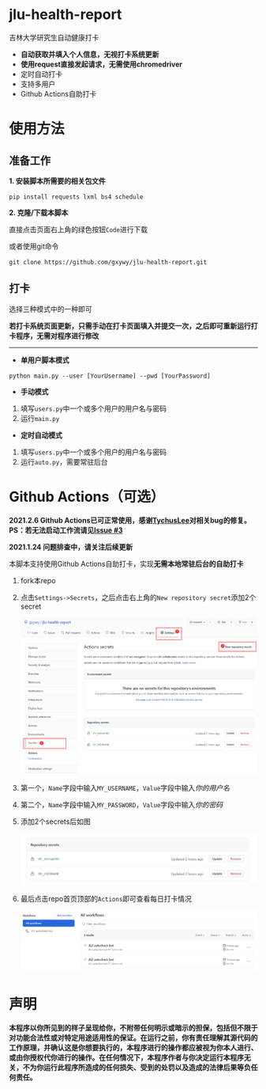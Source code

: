 # jlu-health-report



吉林大学研究生自动健康打卡

- **自动获取并填入个人信息，无视打卡系统更新**
- **使用request直接发起请求，无需使用chromedriver**
- 定时自动打卡
- 支持多用户
- Github Actions自助打卡

# 使用方法

## 准备工作

**1. 安装脚本所需要的相关包文件**

```
pip install requests lxml bs4 schedule
```
**2. 克隆/下载本脚本**

直接点击页面右上角的绿色按钮`Code`进行下载

或者使用git命令

```
git clone https://github.com/gxywy/jlu-health-report.git
```


## 打卡

选择三种模式中的一种即可

**若打卡系统页面更新，只需手动在打卡页面填入并提交一次，之后即可重新运行打卡程序，无需对程序进行修改**

------


- **单用户脚本模式**

```
python main.py --user [YourUsername] --pwd [YourPassword]
```

- **手动模式**

1. 填写`users.py`中一个或多个用户的用户名与密码
2. 运行`main.py`


- **定时自动模式**

1. 填写`users.py`中一个或多个用户的用户名与密码 
2. 运行`auto.py`，需要常驻后台

# Github Actions（可选）

**2021.2.6 Github Actions已可正常使用，感谢[TychusLee](https://github.com/TychusLee)对相关bug的修复。PS：若无法启动工作流请见[Issue #3](https://github.com/gxywy/jlu-health-report/issues/3)**

**2021.1.24 问题排查中，请关注后续更新**

本脚本支持使用Github Actions自助打卡，实现**无需本地常驻后台的自助打卡**

1. fork本repo

2. 点击`Settings->Secrets`，之后点击右上角的`New repository secret`添加2个secret

   ![image-20210113125253752](imgs/image-20210113125253752.png)

3. 第一个，`Name`字段中输入`MY_USERNAME`，`Value`字段中输入*你的用户名*

4. 第二个，`Name`字段中输入`MY_PASSWORD`，`Value`字段中输入*你的密码*

5. 添加2个secrets后如图

   ![image-20210113125019736](imgs/image-20210113125019736.png)

6. 最后点击repo首页顶部的`Actions`即可查看每日打卡情况

   ![image-20210113125506120](imgs/image-20210113125506120.png)

# 声明

**本程序以你所见到的样子呈现给你，不附带任何明示或暗示的担保，包括但不限于对功能合法性或对特定用途适用性的保证。在运行之前，你有责任理解其源代码的工作原理，并确认这是你想要执行的，本程序进行的操作都应被视为你本人进行、或由你授权代你进行的操作。在任何情况下，本程序作者与你决定运行本程序无关，不为你运行此程序所造成的任何损失、受到的处罚以及造成的法律后果等负任何责任。**